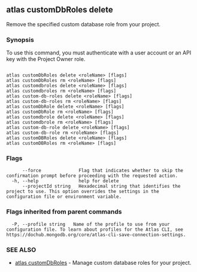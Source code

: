 ## atlas customDbRoles delete

Remove the specified custom database role from your project.


### Synopsis

To use this command, you must authenticate with a user account or an API key with the Project Owner role.



```

atlas customDbRoles delete <roleName> [flags]
atlas customDbRoles rm <roleName> [flags]
atlas customdbroles delete <roleName> [flags]
atlas customdbroles rm <roleName> [flags]
atlas custom-db-roles delete <roleName> [flags]
atlas custom-db-roles rm <roleName> [flags]
atlas customDbRole delete <roleName> [flags]
atlas customDbRole rm <roleName> [flags]
atlas customdbrole delete <roleName> [flags]
atlas customdbrole rm <roleName> [flags]
atlas custom-db-role delete <roleName> [flags]
atlas custom-db-role rm <roleName> [flags]
atlas customDBRoles delete <roleName> [flags]
atlas customDBRoles rm <roleName> [flags]
```



### Flags

```
      --force              Flag that indicates whether to skip the confirmation prompt before proceeding with the requested action.
  -h, --help               help for delete
      --projectId string   Hexadecimal string that identifies the project to use. This option overrides the settings in the configuration file or environment variable.

```


### Flags inherited from parent commands

```
  -P, --profile string   Name of the profile to use from your configuration file. To learn about profiles for the Atlas CLI, see https://dochub.mongodb.org/core/atlas-cli-save-connection-settings.

```

### SEE ALSO


* [atlas customDbRoles](atlas_customDbRoles.md)	- Manage custom database roles for your project.



